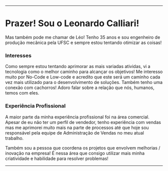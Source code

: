 
---

# Prazer! Sou o Leonardo Calliari!
Mas também pode me chamar de Léo! Tenho 35 anos e sou engenheiro de produção mecânica pela UFSC e sempre estou tentando otimizar as coisas!

### Interesses
Como sempre estou tentando aprimorar as mais variadas atividas, vi a tecnologia como o melhor caminho para alcançar os objetivos! 
Me interesso muito por No-Code e Low-code e acredito que este será um caminho cada vez mais utilizado para o desenvolvimento de soluções.
Também tenho uma conexão com cachorros! Adoro falar sobre a relação que nós, humanos, temos com eles.

### Experiência Profissional
A maior parte da minha experiência profissional foi na área comercial. Apesar de eu não ter um perfil de vendedor, tenho experiência com vendas mas me aprimorei muito mais na parte de processos até que hoje sou responsável pela equipe de Administração de Vendas no meu atual trabalho. 

Também sou a pessoa que coordena os projetos que envolvem melhorias / inovação na empresa! É nessa área que consigo utilizar mais minha criatividade e habilidade para resolver problemas!


---
